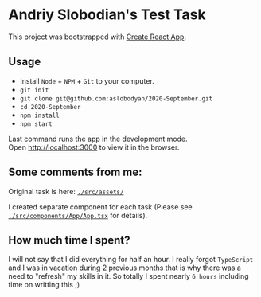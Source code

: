 # Andriy Slobodian's Test Task 
This project was bootstrapped with [Create React App](https://github.com/facebook/create-react-app).

## Usage
- Install `Node` + `NPM` + `Git` to your computer.
- `git init`
- `git clone git@github.com:aslobodyan/2020-September.git`
- `cd 2020-September`
- `npm install`
- `npm start`

Last command runs the app in the development mode.<br />
Open [http://localhost:3000](http://localhost:3000) to view it in the browser.

## Some comments from me:
Original task is here: [`./src/assets/`](https://github.com/aslobodyan/2020-September/tree/master/src/assets)

I created separate component for each task (Please see [`./src/components/App/App.tsx`](https://github.com/aslobodyan/2020-September/tree/master/src/components/App) for details).

## How much time I spent?
I will not say that I did everything for half an hour. I really forgot `TypeScript` and I was in vacation during 2 previous months that is why there was a need to "refresh" my skills in it. So totally I spent nearly `6 hours` including time on writting this ;)



